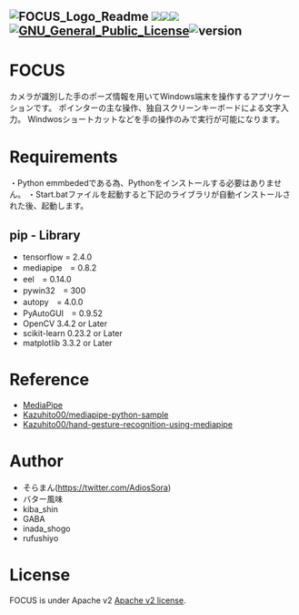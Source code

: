 ![FOCUS_Logo_Readme](https://user-images.githubusercontent.com/11624644/107063197-6f904c00-681d-11eb-80b4-156826f5dfd0.png)
<img src="https://img.shields.io/badge/-Windows10-0078D6.svg?logo=windows&style=flat"><img src="https://img.shields.io/badge/-Python3.8-F9DC3E.svg?logo=python&style=flat"><img src="https://img.shields.io/badge/C_Sharp-239120.svg?logo=C-Sharp&style=flat"><a href="http://www.apache.org/licenses/"><img src="http://img.shields.io/badge/license-Apache-blue.svg?style=flat" alt="GNU_General_Public_License"></a><img src="https://img.shields.io/badge/version-1.0.0-ff7964.svg" alt="version">
---
# FOCUS
カメラが識別した手のポーズ情報を用いてWindows端末を操作するアプリケーションです。
ポインターの主な操作、独自スクリーンキーボードによる文字入力。
Windwosショートカットなどを手の操作のみで実行が可能になります。

# Requirements
・Python emmbededである為、Pythonをインストールする必要はありません。
・Start.batファイルを起動すると下記のライブラリが自動インストールされた後、起動します。
## pip - Library
* tensorflow = 2.4.0
* mediapipe　= 0.8.2
* eel　= 0.14.0
* pywin32　= 300
* autopy　= 4.0.0
* PyAutoGUI　= 0.9.52
* OpenCV 3.4.2 or Later
* scikit-learn 0.23.2 or Later 
* matplotlib 3.3.2 or Later 
# Reference
* [MediaPipe](https://mediapipe.dev/)
* [Kazuhito00/mediapipe-python-sample](https://github.com/Kazuhito00/mediapipe-python-sample)
* [Kazuhito00/hand-gesture-recognition-using-mediapipe](https://github.com/Kazuhito00/hand-gesture-recognition-using-mediapipe)
# Author
* そらまん(https://twitter.com/AdiosSora)
* バター風味<br>
* kiba_shin<br>
* GABA<br>
* inada_shogo<br>
* rufushiyo<br>
# License
FOCUS is under Apache v2 [Apache v2 license](LICENSE).
